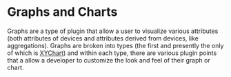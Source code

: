 # Graphs and Charts

Graphs are a type of plugin that allow a user to visualize various attributes (both attributes of devices and attributes derived from devices, like aggregations). Graphs are broken into types (the first and presently the only of which is [XYChart](getting-started)) and within each type, there are various plugin points that a allow a developer to customize the look and feel of their graph or chart.